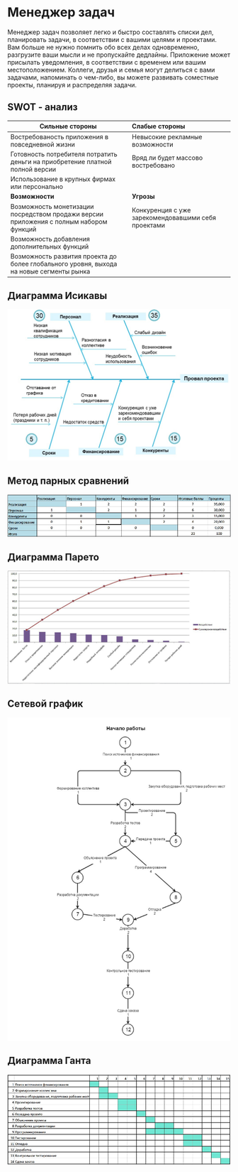 # Менеджер задач
Менеджер задач позволяет легко и быстро составлять списки дел, планировать задачи, в соответствии с вашими целями и проектами. Вам больше не нужно помнить обо всех делах одновременно, разгрузите ваши мысли и не пропускайте дедлайны. Приложение может присылать уведомления, в соответствии с временем или вашим местоположением. Коллеги, друзья и семья могут делиться с вами задачами, напоминать о чем-либо, вы можете развивать соместные проекты, планируя и распределяя задачи.

## SWOT - анализ
| Сильные стороны  | Слабые стороны |
| ------------- |:-------------|
|Востребованость приложения в повседневной жизни|Невысокие рекламные возможности  |
|Готовность потребителя потратить деньги на приобретение платной полной версии|Вряд ли будет массово востребовано|
|Использование в крупных фирмах или персонально|| 
| **Возможности**  | **Угрозы** |
|Возможность монетизации посредством продажи версии приложения с полным набором функций |Конкуренция с уже зарекомендовавшими себя проектами| 
|Возможность добавления дополнительных функций||
|Возможность развития проекта до более глобального уровня, выхода на новые сегменты рынка||

## Диаграмма Исикавы
 ![](https://github.com/yuliaii/project/blob/master/Isikava2.jpg "Isikava")

## Метод парных сравнений
 
 ![](https://github.com/yuliaii/project/blob/master/parn2.jpg "parn")
 
 ## Диаграмма Парето
 
  ![](https://github.com/yuliaii/project/blob/master/Pareto.jpg "Pareto")

 ## Сетевой график
   ![](https://github.com/yuliaii/project/blob/master/_.jpg "Sg")
 
 
## Диаграмма Ганта
  ![](https://github.com/yuliaii/project/blob/master/Gang.jpg "Gang")
